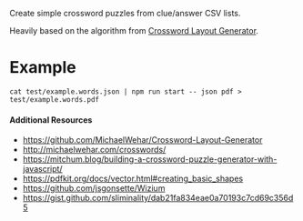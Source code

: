 Create simple crossword puzzles from clue/answer CSV lists.

Heavily based on the algorithm from [Crossword Layout Generator](https://github.com/MichaelWehar/Crossword-Layout-Generator).

# Example

    cat test/example.words.json | npm run start -- json pdf > test/example.words.pdf

#### Additional Resources

- https://github.com/MichaelWehar/Crossword-Layout-Generator
- http://michaelwehar.com/crosswords/
- https://mitchum.blog/building-a-crossword-puzzle-generator-with-javascript/
- https://pdfkit.org/docs/vector.html#creating_basic_shapes
- https://github.com/jsgonsette/Wizium
- https://gist.github.com/sliminality/dab21fa834eae0a70193c7cd69c356d5
